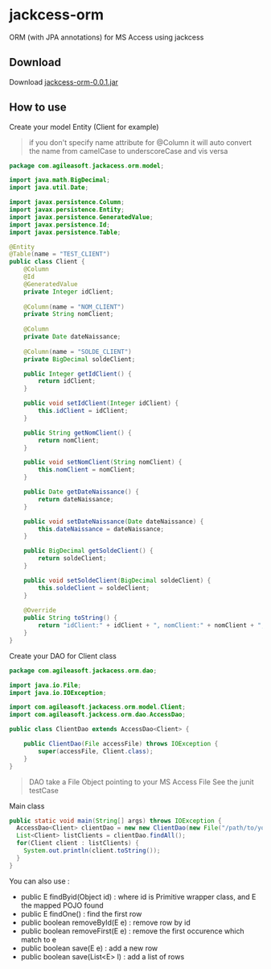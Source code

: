 jackcess-orm
============

ORM (with JPA annotations) for MS Access using jackcess

Download
----
Download [jackcess-orm-0.0.1.jar]


How to use
----

Create your model Entity (Client for example)

> if you don't specify name attribute for @Column it will auto convert the name from camelCase to underscoreCase and vis versa

```java
package com.agileasoft.jackacess.orm.model;

import java.math.BigDecimal;
import java.util.Date;

import javax.persistence.Column;
import javax.persistence.Entity;
import javax.persistence.GeneratedValue;
import javax.persistence.Id;
import javax.persistence.Table;

@Entity
@Table(name = "TEST_CLIENT")
public class Client {
	@Column
	@Id
	@GeneratedValue
	private Integer idClient;
	
	@Column(name = "NOM_CLIENT")
	private String nomClient;
	
	@Column
	private Date dateNaissance;
	
	@Column(name = "SOLDE_CLIENT")
	private BigDecimal soldeClient;

	public Integer getIdClient() {
		return idClient;
	}

	public void setIdClient(Integer idClient) {
		this.idClient = idClient;
	}

	public String getNomClient() {
		return nomClient;
	}

	public void setNomClient(String nomClient) {
		this.nomClient = nomClient;
	}

	public Date getDateNaissance() {
		return dateNaissance;
	}

	public void setDateNaissance(Date dateNaissance) {
		this.dateNaissance = dateNaissance;
	}

	public BigDecimal getSoldeClient() {
		return soldeClient;
	}

	public void setSoldeClient(BigDecimal soldeClient) {
		this.soldeClient = soldeClient;
	}
	
	@Override
	public String toString() {
		return "idClient:" + idClient + ", nomClient:" + nomClient + ", dateNaissance:" + dateNaissance + ", soldeClient: " + soldeClient;
	}
}
```

Create your DAO for Client class

```java
package com.agileasoft.jackacess.orm.dao;

import java.io.File;
import java.io.IOException;

import com.agileasoft.jackacess.orm.model.Client;
import com.agileasoft.jackcess.orm.dao.AccessDao;

public class ClientDao extends AccessDao<Client> {

	public ClientDao(File accessFile) throws IOException {
		super(accessFile, Client.class);
	}
}
```
> DAO take a File Object pointing to your MS Access File
> See the junit testCase

Main class

```java
public static void main(String[] args) throws IOException {
  AccessDao<Client> clientDao = new new ClientDao(new File("/path/to/your/mdb/file.mdb"));
  List<Client> listClients = clientDao.findAll();
  for(Client client : listClients) {
    System.out.println(client.toString());
  }
}
```
You can also use :
- public E findByid(Object id) : where id is Primitive wrapper class, and E the mapped POJO found
- public E findOne() : find the first row
- public boolean removeById(E e) : remove row by id
- public boolean removeFirst(E e) : remove the first occurence which match to e
- public boolean save(E e) : add a new row
- public boolean save(List\<E\> l) : add a list of rows

[jackcess-orm-0.0.1.jar]:https://db.tt/nvlDTjc4
